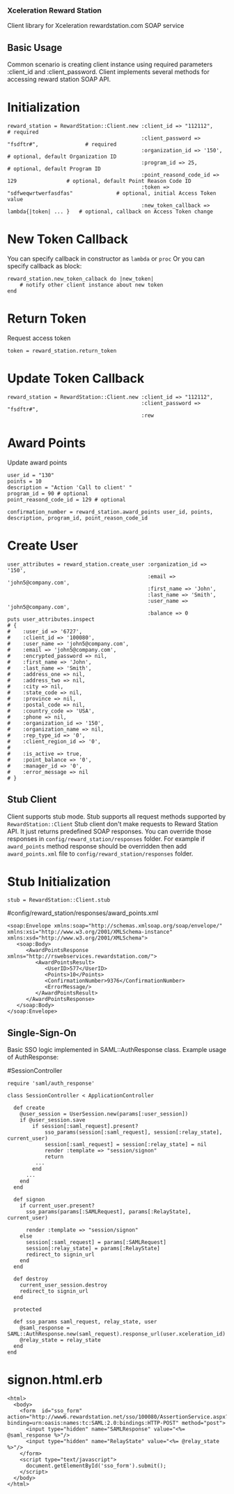 ### Xceleration Reward Station

Client library for Xceleration rewardstation.com SOAP service

## Basic Usage

Common scenario is creating client instance using required parameters :client_id and :client_password.
Client implements several methods for accessing reward station SOAP API.

# Initialization
    reward_station = RewardStation::Client.new :client_id => "112112",                      # required
                                               :client_password => "fsdftr#",               # required
                                               :organization_id => '150',                   # optional, default Organization ID
                                               :program_id => 25,                           # optional, default Program ID
                                               :point_reasond_code_id => 129                # optional, default Point Reason Code ID
                                               :token => "sdfweqwrtwerfasdfas"              # optional, initial Access Token value
                                               :new_token_callback => lambda{|token| ... }   # optional, callback on Access Token change

# New Token Callback
You can specify callback in constructor as `lambda` or `proc`
Or you can specify callback as block:

    reward_station.new_token_calback do |new_token|
        # notify other client instance about new token
    end

# Return Token
Request access token

    token = reward_station.return_token

# Update Token Callback
    reward_station = RewardStation::Client.new :client_id => "112112",
                                               :client_password => "fsdftr#",
                                               :rew



# Award Points
Update award points

    user_id = "130"
    points = 10
    description = "Action 'Call to client' "
    program_id = 90 # optional
    point_reasond_code_id = 129 # optional

    confirmation_number = reward_station.award_points user_id, points, description, program_id, point_reason_code_id

# Create User

    user_attributes = reward_station.create_user :organization_id => '150',
                                                 :email => 'john5@company.com',
                                                 :first_name => 'John',
                                                 :last_name => 'Smith',
                                                 :user_name => 'john5@company.com',
                                                 :balance => 0
    puts user_attributes.inspect
    # {
    #    :user_id => '6727',
    #    :client_id => '100080',
    #    :user_name => 'john5@company.com',
    #    :email => 'john5@company.com',
    #    :encrypted_password => nil,
    #    :first_name => 'John',
    #    :last_name => 'Smith',
    #    :address_one => nil,
    #    :address_two => nil,
    #    :city => nil,
    #    :state_code => nil,
    #    :province => nil,
    #    :postal_code => nil,
    #    :country_code => 'USA',
    #    :phone => nil,
    #    :organization_id => '150',
    #    :organization_name => nil,
    #    :rep_type_id => '0',
    #    :client_region_id => '0',
    #
    #    :is_active => true,
    #    :point_balance => '0',
    #    :manager_id => '0',
    #    :error_message => nil
    # }

## Stub Client

Client supports stub mode. Stub supports all request methods supported by `RewardStation::Client`
Stub client don't make requests to Reward Station API. It just returns predefined SOAP responses.
You can override those responses in `config/reward_station/responses` folder.
For example if `award_points` method response should be overridden then add `award_points.xml` file to `config/reward_station/responses` folder.

# Stub Initialization

    stub = RewardStation::Client.stub

#config/reward_station/responses/award_points.xml

    <soap:Envelope xmlns:soap="http://schemas.xmlsoap.org/soap/envelope/" xmlns:xsi="http://www.w3.org/2001/XMLSchema-instance" xmlns:xsd="http://www.w3.org/2001/XMLSchema">
       <soap:Body>
          <AwardPointsResponse xmlns="http://rswebservices.rewardstation.com/">
             <AwardPointsResult>
                <UserID>577</UserID>
                <Points>10</Points>
                <ConfirmationNumber>9376</ConfirmationNumber>
                <ErrorMessage/>
             </AwardPointsResult>
          </AwardPointsResponse>
       </soap:Body>
    </soap:Envelope>


## Single-Sign-On

Basic SSO logic implemented in SAML::AuthResponse class. Example usage of AuthResponse:

#SessionController

    require 'saml/auth_response'

    class SessionController < ApplicationController

      def create
        @user_session = UserSession.new(params[:user_session])
        if @user_session.save
            if session[:saml_request].present?
                sso_params(session[:saml_request], session[:relay_state], current_user)
                session[:saml_request] = session[:relay_state] = nil
                render :template => "session/signon"
                return
             ...
            end
          ...
        end
      end

      def signon
        if current_user.present?
          sso_params(params[:SAMLRequest], params[:RelayState], current_user)

          render :template => "session/signon"
        else
          session[:saml_request] = params[:SAMLRequest]
          session[:relay_state] = params[:RelayState]
          redirect_to signin_url
        end
      end

      def destroy
        current_user_session.destroy
        redirect_to signin_url
      end

      protected

      def sso_params saml_request, relay_state, user
        @saml_response = SAML::AuthResponse.new(saml_request).response_url(user.xceleration_id)
        @relay_state = relay_state
      end
    end

# signon.html.erb

    <html>
      <body>
        <form  id="sso_form" action="http://www6.rewardstation.net/sso/100080/AssertionService.aspx?binding=urn:oasis:names:tc:SAML:2.0:bindings:HTTP-POST" method="post">
          <input type="hidden" name="SAMLResponse" value="<%= @saml_response %>"/>
          <input type="hidden" name="RelayState" value="<%= @relay_state %>"/>
        </form>
        <script type="text/javascript">
          document.getElementById('sso_form').submit();
        </script>
      </body>
    </html>

